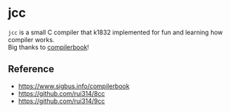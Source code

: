 # jcc
`jcc` is a small C compiler that k1832 implemented for fun and learning how compiler works.  
Big thanks to [compilerbook](https://www.sigbus.info/compilerbook)!

## Reference
- https://www.sigbus.info/compilerbook
- https://github.com/rui314/8cc
- https://github.com/rui314/9cc
